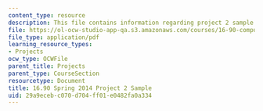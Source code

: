 ```yaml
---
content_type: resource
description: This file contains information regarding project 2 sample.
file: https://ol-ocw-studio-app-qa.s3.amazonaws.com/courses/16-90-computational-methods-in-aerospace-engineering-spring-2014/29a9ecebc070d704ff01e0482fa0a334_MIT16_90S14_AF_project2.pdf
file_type: application/pdf
learning_resource_types:
- Projects
ocw_type: OCWFile
parent_title: Projects
parent_type: CourseSection
resourcetype: Document
title: 16.90 Spring 2014 Project 2 Sample
uid: 29a9eceb-c070-d704-ff01-e0482fa0a334
---
```

